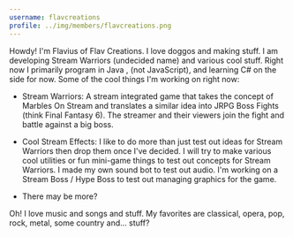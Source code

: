 ```yaml
---
username: flavcreations
profile: ../img/members/flavcreations.png
---
```

Howdy! I'm Flavius of Flav Creations. I love doggos and making stuff. I am developing Stream Warriors (undecided name) and various cool stuff. Right now I primarily program in Java , (not JavaScript), and learning C# on the side for now. Some of the cool things I'm working on right now:

* Stream Warriors: A stream integrated game that takes the concept of Marbles On Stream and translates a similar idea into JRPG Boss Fights (think Final Fantasy 6). The streamer and their viewers join the fight and battle against a big boss.

* Cool Stream Effects: I like to do more than just test out ideas for Stream Warriors then drop them once I've decided. I will try to make various cool utilities or fun mini-game things to test out concepts for Stream Warriors. I made my own sound bot to test out audio. I'm working on a Stream Boss / Hype Boss to test out managing graphics for the game.

* There may be more?

Oh! I love music and songs and stuff. My favorites are classical, opera, pop, rock, metal, some country and... stuff?
